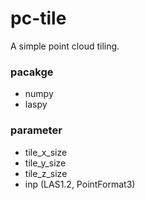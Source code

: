 # pc-tile
A simple point cloud tiling.

### pacakge
- numpy
- laspy

### parameter
- tile_x_size
- tile_y_size
- tile_z_size
- inp (LAS1.2, PointFormat3)
